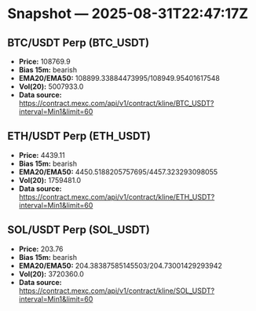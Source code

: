 # Snapshot — 2025-08-31T22:47:17Z

## BTC/USDT Perp (BTC_USDT)
- **Price:** 108769.9
- **Bias 15m:** bearish
- **EMA20/EMA50:** 108899.33884473995/108949.95401617548
- **Vol(20):** 5007933.0
- **Data source:** https://contract.mexc.com/api/v1/contract/kline/BTC_USDT?interval=Min1&limit=60

## ETH/USDT Perp (ETH_USDT)
- **Price:** 4439.11
- **Bias 15m:** bearish
- **EMA20/EMA50:** 4450.5188205757695/4457.323293098055
- **Vol(20):** 1759481.0
- **Data source:** https://contract.mexc.com/api/v1/contract/kline/ETH_USDT?interval=Min1&limit=60

## SOL/USDT Perp (SOL_USDT)
- **Price:** 203.76
- **Bias 15m:** bearish
- **EMA20/EMA50:** 204.38387585145503/204.73001429293942
- **Vol(20):** 3720360.0
- **Data source:** https://contract.mexc.com/api/v1/contract/kline/SOL_USDT?interval=Min1&limit=60
